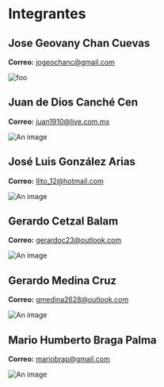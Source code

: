 # Integrantes

## Jose Geovany Chan Cuevas
**Correo:** jogeochanc@gmail.com 

<img :src="$withBase('/geo-op.jpg')" alt="foo">

## Juan de Dios Canché Cen
**Correo:** juan1910@live.com.mx

![An image](/clubprogitmweb/juandedios-op.jpg)

## José Luis González Arias
**Correo:** llito_12@hotmail.com

![An image](/clubprogitmweb/Optimized-pepe.jpg)

## Gerardo Cetzal Balam
**Correo:** gerardoc23@outlook.com 

![An image](/clubprogitmweb/cetzalt.jpg)

## Gerardo Medina Cruz
**Correo:** gmedina2628@outlook.com

![An image](/clubprogitmweb/gerardo-op.jpg)

## Mario Humberto Braga Palma
**Correo:** mariobrap@gmail.com

![An image](/clubprogitmweb/mario-op2.jpg)



